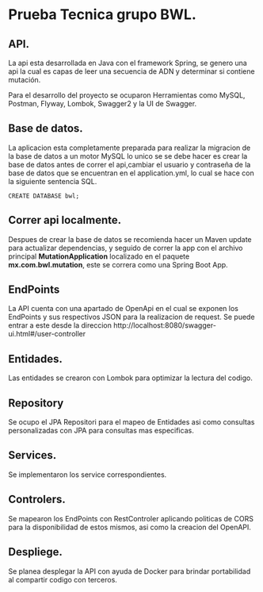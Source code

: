 # Prueba Tecnica grupo BWL.

## 

## API.

La api esta desarrollada en Java con el framework Spring, se genero una api la cual es capas de leer una secuencia de ADN y determinar si contiene mutación.

Para el desarrollo del proyecto se ocuparon Herramientas como MySQL, Postman, Flyway, Lombok, Swagger2 y la UI de Swagger.

## Base de datos.

La aplicacion esta completamente preparada para realizar la migracion de la base de datos a un motor MySQL lo unico se se debe hacer es crear la base de datos antes de correr el api,cambiar el usuario y contraseña de la base de datos que se encuentran en el application.yml, lo cual se hace con la siguiente sentencia SQL.

```
CREATE DATABASE bwl;
```

## Correr api localmente.

Despues de crear la base de datos se recomienda hacer un Maven update para actualizar dependencias, y seguido de correr la app con el archivo principal **MutationApplication** localizado en el paquete **mx.com.bwl.mutation**, este se correra como una Spring Boot App.

## EndPoints 

La API cuenta con una apartado de OpenApi en el cual se exponen los EndPoints y sus respectivos JSON para la realizacion de request. Se puede entrar a este desde la direccion http://localhost:8080/swagger-ui.html#/user-controller

## Entidades.

Las entidades se crearon con Lombok para optimizar la lectura del codigo.

## Repository

Se ocupo el JPA Repositori para el mapeo de Entidades asi como consultas personalizadas con JPA para consultas mas especificas.

## Services.

Se implementaron los service correspondientes.

## Controlers.

Se mapearon los EndPoints con RestControler aplicando politicas de CORS para la disponibilidad de estos mismos, asi como la creacion del OpenAPI.



## Despliege.

Se planea desplegar la API con ayuda de Docker para brindar portabilidad al compartir codigo con terceros.
